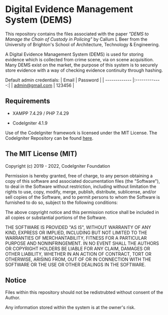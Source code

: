 # Digital Evidence Management System (DEMS)
This repository contains the files associated with the paper *"DEMS to Manage the Chain of Custody in Policing"* by Callum L Beer from the University of Brighton's School of Architecture, Technology & Engineering.

A Digital Evidence Management System (DEMS) is used for storing evidence which is collected from crime scene, via on scene acquisition. Many DEMS exist on the market, the purpose of this system is to securely store evidence with a way of checking evidence continuity through hashing.

Default admin credentials:
| Email           | Password      |
| -------------   |:-------------:| 
| admin@gmail.com | 123456        |

## Requirements
- XAMPP 7.4.29 / PHP 7.4.29

- CodeIgniter 4.1.9

Use of the CodeIgniter framework is licensed under the MIT License. The CodeIgniter Repository can be found [here](https://github.com/bcit-ci/CodeIgniter).

## The MIT License (MIT)

Copyright (c) 2019 - 2022, CodeIgniter Foundation

Permission is hereby granted, free of charge, to any person obtaining a copy of this software and associated documentation files (the "Software"), to deal in the Software without restriction, including without limitation the rights to use, copy, modify, merge, publish, distribute, sublicense, and/or sell copies of the Software, and to permit persons to whom the Software is furnished to do so, subject to the following conditions:

The above copyright notice and this permission notice shall be included in all copies or substantial portions of the Software.

THE SOFTWARE IS PROVIDED "AS IS", WITHOUT WARRANTY OF ANY KIND, EXPRESS OR IMPLIED, INCLUDING BUT NOT LIMITED TO THE WARRANTIES OF MERCHANTABILITY, FITNESS FOR A PARTICULAR PURPOSE AND NONINFRINGEMENT. IN NO EVENT SHALL THE AUTHORS OR COPYRIGHT HOLDERS BE LIABLE FOR ANY CLAIM, DAMAGES OR OTHER LIABILITY, WHETHER IN AN ACTION OF CONTRACT, TORT OR OTHERWISE, ARISING FROM, OUT OF OR IN CONNECTION WITH THE SOFTWARE OR THE USE OR OTHER DEALINGS IN THE SOFTWARE.

## Notice
Files within this repository should not be redistrubted without consent of the Author. 

Any information stored within the system is at the owner's risk.
